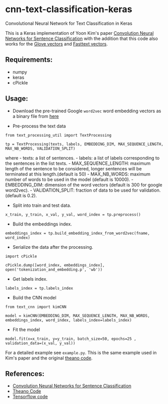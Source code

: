 # cnn-text-classification-keras
Convolutional Neural Network for Text Classification in Keras


This is a Keras implementation of Yoon Kim's paper [Convolution Neural Networks for Sentence Classification](https://arxiv.org/abs/1408.5882) with the addition that this code also works for the [Glove vectors](https://nlp.stanford.edu/projects/glove/) and [Fasttext vectors](https://github.com/facebookresearch/fastText).

## Requirements:
- numpy
- keras
- cPickle


## Usage:
- Download the pre-trained Google `word2vec` word embedding vectors as a binary file from [here](https://code.google.com/p/word2vec/)


- Pre-process the text data
```
from text_processing_util import TextProcessing

tp = TextProcessing(texts, labels, EMBEDDING_DIM, MAX_SEQUENCE_LENGTH, MAX_NB_WORDS, VALIDATION_SPLIT)
```
where
	- texts: a list of sentences.
	- labels: a list of labels corresponding to the sentences in the list texts.
	- MAX_SEQUENCE_LENGTH: maximum length of the sentence to be considered, longer sentences will be terminated at this length.(default is 50)
	- MAX_NB_WORDS: maximum number of words to be used in the model (default is 10000).
	- EMBEDDING_DIM: dimension of the word vectors (default is 300 for google word2vec).
	- VALIDATION_SPLIT: fraction of data to be used for validation. (default is 0.2).

- Split into train and test data.
```
x_train, y_train, x_val, y_val, word_index = tp.preprocess()
```

- Build the embeddings index.
```
embeddings_index = tp.build_embedding_index_from_word2vec(fname, word_index)
```

- Serialize the data after the processing.
```
import cPickle

cPickle.dump([word_index, embeddings_index], open('tokenization_and_embedding.p', 'wb'))
```

- Get labels index.
```
labels_index = tp.labels_index
```

- Build the CNN model
```
from text_cnn import kimCNN

model = kimCNN(EMBEDDING_DIM, MAX_SEQUENCE_LENGTH, MAX_NB_WORDS, embeddings_index, word_index, labels_index=labels_index)
```

- Fit the model
```
model.fit(x=x_train, y=y_train, batch_size=50, epochs=25 , validation_data=(x_val, y_val))
```

For a detailed example see `example.py`. This is the same example used in Kim's paper and the original [theano code](https://github.com/yoonkim/CNN_sentence).


## References:
- [Convolution Neural Networks for Sentence Classification](https://arxiv.org/abs/1408.5882)
- [Theano Code](https://github.com/yoonkim/CNN_sentence)
- [Tensorflow code](https://github.com/dennybritz/cnn-text-classification-tf)